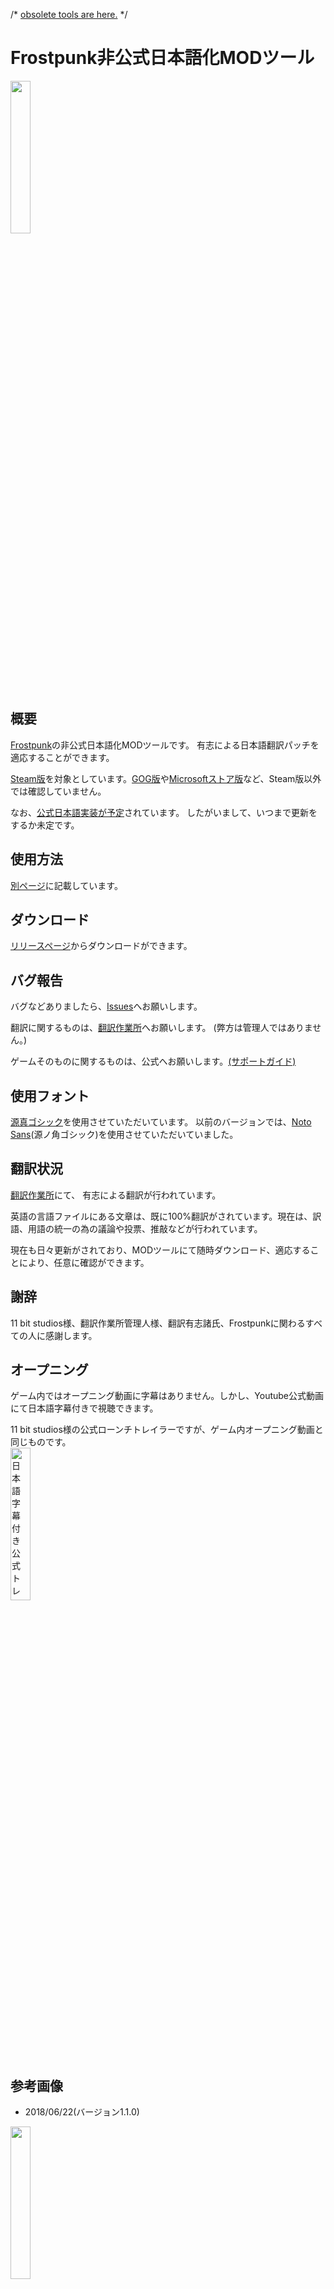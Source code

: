 /* [obsolete tools are here.](https://github.com/atoring/frostpunk_mod/tree/suspend) */

# Frostpunk非公式日本語化MODツール
<img src="https://user-images.githubusercontent.com/33346100/40556844-23c1eed0-6089-11e8-8b6c-28181e95e59e.png" width=25%>

## 概要
[Frostpunk](https://store.steampowered.com/app/323190/Frostpunk/)の非公式日本語化MODツールです。
有志による日本語翻訳パッチを適応することができます。

[Steam版](https://store.steampowered.com/app/323190/Frostpunk/)を対象としています。[GOG版](https://www.gog.com/game/frostpunk)や[Microsoftストア版](https://www.microsoft.com/ja-jp/p/frostpunk/9ns0kh25d76x)など、Steam版以外では確認していません。

なお、[公式日本語実装が予定](https://www.gamespark.jp/article/2018/04/09/79876.html)されています。
したがいまして、いつまで更新をするか未定です。

## 使用方法
[別ページ](https://github.com/atoring/frostpunk_mod/wiki/%E7%B7%8F%E5%90%88MOD%E3%83%84%E3%83%BC%E3%83%AB)に記載しています。

## ダウンロード
[リリースページ](https://github.com/atoring/frostpunk_mod/releases)からダウンロードができます。

## バグ報告
バグなどありましたら、[Issues](https://github.com/atoring/frostpunk_mod/issues)へお願いします。

翻訳に関するものは、[翻訳作業所](https://docs.google.com/spreadsheets/d/1g-7OZgzjzOh1t701w92ABIvoYw4xIUtkk0bthxj_S-I)へお願いします。
(弊方は管理人ではありません。)

ゲームそのものに関するものは、公式へお願いします。[(サポートガイド)](https://steamcommunity.com/app/323190/discussions/0/3211505894148951485/)

## 使用フォント
[源真ゴシック](http://jikasei.me/font/genshin/)を使用させていただいています。
以前のバージョンでは、[Noto Sans](https://www.google.com/get/noto/)(源ノ角ゴシック)を使用させていただいていました。

## 翻訳状況
[翻訳作業所](https://docs.google.com/spreadsheets/d/1g-7OZgzjzOh1t701w92ABIvoYw4xIUtkk0bthxj_S-I)にて、
有志による翻訳が行われています。

英語の言語ファイルにある文章は、既に100%翻訳がされています。現在は、訳語、用語の統一の為の議論や投票、推敲などが行われています。

現在も日々更新がされており、MODツールにて随時ダウンロード、適応することにより、任意に確認ができます。

## 謝辞
11 bit studios様、翻訳作業所管理人様、翻訳有志諸氏、Frostpunkに関わるすべての人に感謝します。

## オープニング
ゲーム内ではオープニング動画に字幕はありません。しかし、Youtube公式動画にて日本語字幕付きで視聴できます。

11 bit studios様の公式ローンチトレイラーですが、ゲーム内オープニング動画と同じものです。<br>
<a href="https://www.youtube.com/watch?v=qqEpSOFDXGA&cc_load_policy=1&cc_lang_pref=ja"><img src="https://img.youtube.com/vi/qqEpSOFDXGA/hqdefault.jpg" alt="日本語字幕付き公式トレイラー" width=25%></a>

## 参考画像
- 2018/06/22(バージョン1.1.0)<br>
<img src="https://user-images.githubusercontent.com/33346100/41737790-3838b0ea-75cb-11e8-8cf6-af3d85e4c1e7.png" width=25%>

- 2018/05/26(翻訳100%)<br>
<img src="https://user-images.githubusercontent.com/33346100/40558136-5f221834-608d-11e8-8405-eeae9a126de8.jpg" width=25%> <img src="https://user-images.githubusercontent.com/33346100/40558170-6e29bc24-608d-11e8-93c0-4e421757a9cc.jpg" width=25%> <img src="https://user-images.githubusercontent.com/33346100/40558184-7977cbde-608d-11e8-95d3-5469639e9c97.jpg" width=25%>

- 2018/05/09(翻訳30%前後) (機械翻訳も含まれています)<br>
<img src="https://user-images.githubusercontent.com/33346100/39788474-98e9f2ec-5365-11e8-88d3-ffe9ccafa5cd.png" width=25%> <img src="https://user-images.githubusercontent.com/33346100/39788602-22fad014-5366-11e8-9f32-11d9a4debbe1.png" width=25%> <img src="https://user-images.githubusercontent.com/33346100/39788612-2ef1cf44-5366-11e8-89d3-be7239305d4e.png" width=25%>

## 参考文献
- [11 bit studios](http://www.11bitstudios.com/)
- [Frostpunk 公式サイト](http://www.frostpunkgame.com/)
- [Frostpunk Steamサイト](https://store.steampowered.com/app/323190/Frostpunk/)
- [Frostpunk Modツール(idx/dat)のスレッド(ZenHAXフォーラム)](http://forum.zenhax.com/viewtopic.php?t=7769)
- [Frostpunk Modツール(lang)のスレッド(ZenHAXフォーラム)](http://forum.zenhax.com/viewtopic.php?t=7774)
- [libGDX](https://github.com/libgdx/libgdx)
- [Google Notoフォント](https://www.google.com/get/noto/)
- [源真ゴシック](http://jikasei.me/font/genshin/)
- [Frostpunk 翻訳作業所(Googleスプレッドシート)](https://docs.google.com/spreadsheets/d/1g-7OZgzjzOh1t701w92ABIvoYw4xIUtkk0bthxj_S-I)
(弊方は管理人ではありません)

## 履歴
雑然としていますが、記録として残しておきます。

|日付||
|---|---|
|2017/06|FrostpunkがE3 2017に出展|
|2017/07/21|[Frostpunk Steam内部ベータ](https://steamdb.info/sub/50875/)|
|2018/04/24|[Frostpunk発売](https://steamcommunity.com/games/323190/announcements/detail/3229520292674164737)|
|2018/05/01|翻訳作業所公開(Laundrin氏)|
|2018/05/02|フォント関係解析開始(弊方)|
|2018/05/05|フォント関係解析終了(弊方) / 翻訳1%弱|
|2018/05/07|翻訳10%弱|
|2018/05/08|GitHubリポジトリ公開(弊方) / 翻訳20%弱|
|2018/05/11|翻訳40%弱|
|2018/05/12|翻訳50%弱|
|2018/05/13|GUIツール公開(弊方)|
|2018/05/17|翻訳90%強|
|2018/05/18|[Frostpunk 1.0.1アップデート公開](https://steamcommunity.com/games/323190/announcements/detail/1648759816042528994)|
|2018/05/19|翻訳100% (1%から100%まで2週間)|
|2018/06/19|[Frostpunk 1.1.0アップデート公開](https://steamcommunity.com/games/323190/announcements/detail/3077529495343351883)|
